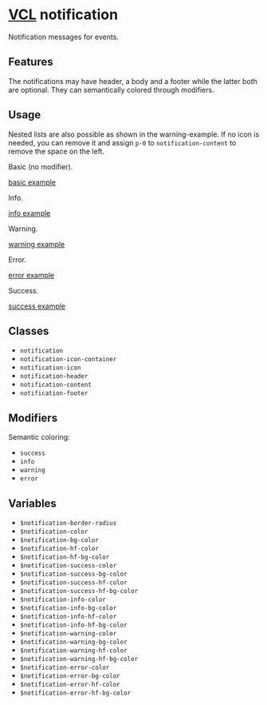 # [VCL](https://vcl.github.io/vcl/) notification

Notification messages for events.

## Features

The notifications may have header, a body and a footer while
the latter both are optional. They can semantically colored through
modifiers.

## Usage

Nested lists are also possible as shown in the warning-example.
If no icon is needed, you can remove it and assign `p-0`
to `notification-content` to remove the space on the left.

Basic (no modifier).

[basic example](/demo/example-basic.html)

Info.

[info example](/demo/example-info.html)

Warning.

[warning example](/demo/example-warning.html)

Error.

[error example](/demo/example-error.html)

Success.

[success example](/demo/example-success.html)

## Classes

- `notification`
- `notification-icon-container`
- `notification-icon`
- `notification-header`
- `notification-content`
- `notification-footer`

## Modifiers

Semantic coloring:

- `success`
- `info`
- `warning`
- `error`

## Variables

- `$notification-border-radius`
- `$notification-color`
- `$notification-bg-color`
- `$notification-hf-color`
- `$notification-hf-bg-color`
- `$notification-success-color`
- `$notification-success-bg-color`
- `$notification-success-hf-color`
- `$notification-success-hf-bg-color`
- `$notification-info-color`
- `$notification-info-bg-color`
- `$notification-info-hf-color`
- `$notification-info-hf-bg-color`
- `$notification-warning-color`
- `$notification-warning-bg-color`
- `$notification-warning-hf-color`
- `$notification-warning-hf-bg-color`
- `$notification-error-color`
- `$notification-error-bg-color`
- `$notification-error-hf-color`
- `$notification-error-hf-bg-color`

